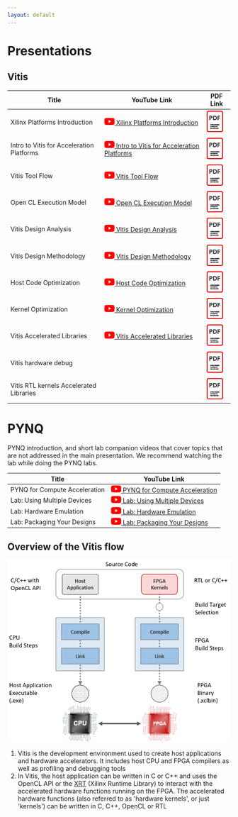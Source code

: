 ```yaml
---
layout: default
---
```


# Presentations

## Vitis

| Title | YouTube Link | PDF Link |
| --- | --- | ---- |
| Xilinx Platforms Introduction | [![alt text](assets/images/youtube.png) Xilinx Platforms Introduction](https://youtu.be/sb9qcgOcTDY) | [![alt text](images/pdf.png)](https://www.xilinx.com/support/documentation/university/Vitis-Workshops/2019_2/xilinx_platforms_introduction.pdf) |
| Intro to Vitis for Acceleration Platforms | [![alt text](assets/images/youtube.png) Intro to Vitis for Acceleration Platforms](https://youtu.be/t6CvKG0NzcM) | [![alt text](images/pdf.png)](https://www.xilinx.com/support/documentation/university/Vitis-Workshops/2019_2/vitis_introduction.pdf) |
| Vitis Tool Flow | [![alt text](assets/images/youtube.png) Vitis Tool Flow](https://youtu.be/ObfOSltWWEM) | [![alt text](images/pdf.png)](https://www.xilinx.com/support/documentation/university/Vitis-Workshops/2019_2/vitis_toolflow.pdf) |
| Open CL Execution Model | [![alt text](assets/images/youtube.png) Open CL Execution Model](https://youtu.be/z1Yk6jctJeY) | [![alt text](images/pdf.png)](https://www.xilinx.com/support/documentation/university/Vitis-Workshops/2019_2/vitis_opencl_execution_model.pdf) |
| Vitis Design Analysis | [![alt text](assets/images/youtube.png) Vitis Design Analysis](https://youtu.be/N941PGe9q_c) | [![alt text](images/pdf.png)](https://www.xilinx.com/support/documentation/university/Vitis-Workshops/2019_2/vitis_design_analysis.pdf) |
| Vitis Design Methodology | [![alt text](assets/images/youtube.png) Vitis Design Methodology](https://youtu.be/W-O66ASW_ls) | [![alt text](images/pdf.png)](https://www.xilinx.com/support/documentation/university/Vitis-Workshops/2019_2/vitis_design_methodology.pdf) |
| Host Code Optimization | [![alt text](assets/images/youtube.png) Host Code Optimization](https://youtu.be/6SqQ-tgMREg) | [![alt text](images/pdf.png)](https://www.xilinx.com/support/documentation/university/Vitis-Workshops/2019_2/vitis_host_code_optimization.pdf) |
| Kernel Optimization | [![alt text](assets/images/youtube.png) Kernel Optimization](https://youtu.be/BD7nXF0umpo) | [![alt text](images/pdf.png)](https://www.xilinx.com/support/documentation/university/Vitis-Workshops/2019_2/vitis_kernel_optimizations.pdf) |
| Vitis Accelerated Libraries | [![alt text](assets/images/youtube.png) Vitis Accelerated Libraries](https://youtu.be/bqttBaih_Ao) | [![alt text](images/pdf.png)](https://www.xilinx.com/support/documentation/university/Vitis-Workshops/2019_2/vitis_accelerated_libraries.pdf) |
| Vitis hardware debug |   | [![alt text](images/pdf.png)](https://www.xilinx.com/support/documentation/university/Vitis-Workshops/2019_2/vitis_hardware_debug.pdf)|
| Vitis RTL kernels Accelerated Libraries  |   | [![alt text](images/pdf.png)](https://www.xilinx.com/support/documentation/university/Vitis-Workshops/2019_2/vitis_rtl_kernels.pdf) |

# PYNQ

PYNQ introduction, and short lab companion videos that cover topics that are not addressed in the main presentation. We recommend watching the lab while doing the PYNQ labs.

| Title | YouTube Link |
| --- | --- |
| PYNQ for Compute Acceleration | [![alt text](assets/images/youtube.png) PYNQ for Compute Acceleration](https://youtu.be/WgA_FgO_rAo) |
| Lab: Using Multiple Devices | [![alt text](assets/images/youtube.png) Lab: Using Multiple Devices](https://youtu.be/tk2XDW-Hpco)|
| Lab: Hardware Emulation | [![alt text](assets/images/youtube.png) Lab: Hardware Emulation](https://youtu.be/ylVEo0d83iM)|
| Lab: Packaging Your Designs | [![alt text](assets/images/youtube.png) Lab: Packaging Your Designs](https://youtu.be/S2oSliWHpsA)|

## Overview of the Vitis flow

![alt tag](./images/vitis_flow.png)


1. Vitis is the development environment used to create host applications and hardware accelerators. It includes host CPU and FPGA compilers as well as profiling and debugging tools
2. In Vitis, the host application can be written in C or C++ and uses the OpenCL API or the [XRT](https://github.com/Xilinx/XRT) (Xilinx Runtime Library) to interact with the accelerated hardware functions running on the FPGA. The accelerated hardware functions (also referred to as 'hardware kernels', or just 'kernels') can be written in C, C++, OpenCL or RTL

